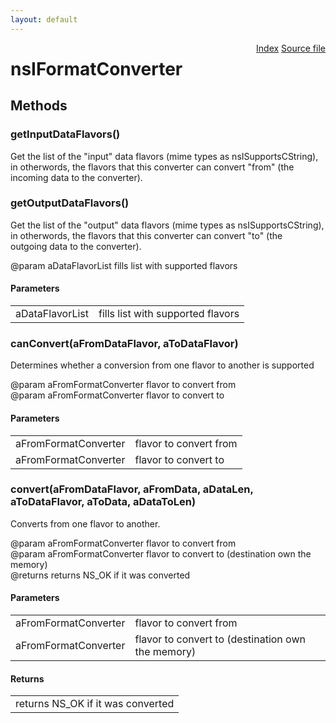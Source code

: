```yaml
---
layout: default
---
```

<div class='links' style='float:right'><a href="../index.html">Index</a>
<a href="http://dxr.mozilla.org/mozilla-central/source/widget/nsIFormatConverter.idl">Source file</a>
</div>

# nsIFormatConverter #

## Methods ##

### getInputDataFlavors() ###
  
Get the list of the "input" data flavors (mime types as nsISupportsCString),  
in otherwords, the flavors that this converter can convert "from" (the   
incoming data to the converter).  
  

### getOutputDataFlavors() ###
  
Get the list of the "output" data flavors (mime types as nsISupportsCString),  
in otherwords, the flavors that this converter can convert "to" (the   
outgoing data to the converter).  
  
@param  aDataFlavorList fills list with supported flavors  
  

#### Parameters ####

<table>

<tr>
<td>aDataFlavorList</td>
<td>fills list with supported flavors  
</td>
</tr>

</table>

### canConvert(aFromDataFlavor, aToDataFlavor) ###
  
Determines whether a conversion from one flavor to another is supported  
  
@param  aFromFormatConverter flavor to convert from  
@param  aFromFormatConverter flavor to convert to  
  

#### Parameters ####

<table>

<tr>
<td>aFromFormatConverter</td>
<td>flavor to convert from  
</td>
</tr>

<tr>
<td>aFromFormatConverter</td>
<td>flavor to convert to  
</td>
</tr>

</table>

### convert(aFromDataFlavor, aFromData, aDataLen, aToDataFlavor, aToData, aDataToLen) ###
  
Converts from one flavor to another.  
  
@param  aFromFormatConverter flavor to convert from  
@param  aFromFormatConverter flavor to convert to (destination own the memory)  
@returns returns NS_OK if it was converted  
  

#### Parameters ####

<table>

<tr>
<td>aFromFormatConverter</td>
<td>flavor to convert from  
</td>
</tr>

<tr>
<td>aFromFormatConverter</td>
<td>flavor to convert to (destination own the memory)  
</td>
</tr>

</table>

#### Returns ####

<table>

<tr>
<td>returns NS_OK if it was converted  
</td>
</tr>

</table>
